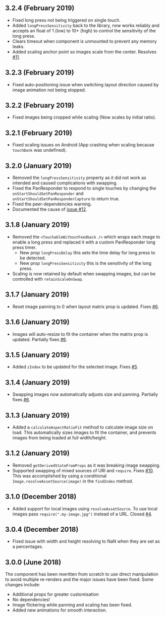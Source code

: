 ## 3.2.4 (February 2019)

- Fixed long press not being triggered on single touch.
- Added `longPressSensitivity` back to the library, now works reliably and accepts an float of 1 (low) to 10+ (high) to control the sensitivity of the long press.
- Clears timeout when component is unmounted to prevent any memory leaks.
- Added scaling anchor point so images scale from the center. Resolves [#11](https://github.com/lukebrandonfarrell/react-native-images-collage/issues/11).

## 3.2.3 (February 2019)

- Fixed auto-positioning issue when switching layout direction caused by image animation not being stopped.
 

## 3.2.2 (February 2019)

- Fixed images being cropped while scaling (Now scales by initial ratio).

## 3.2.1 (February 2019)

- Fixed scaling issues on Android (App crashing when scaling because `touchBank` was undefined).

## 3.2.0 (January 2019)

- Removed the `longPressSensitivity` property as it did not work as intended and caused complications with swapping.
- Fixed the PanResponder to respond to single touches by changing the `onStartShouldSetPanResponder` and `onStartShouldSetPanResponderCapture` to return true.
- Fixed the peer-dependencies warning.
- Documented the cause of [issue #12](https://github.com/lukebrandonfarrell/react-native-images-collage/issues/12).

## 3.1.8 (January 2019)

- Removed the `<TouchableWithoutFeedback />` which wraps each image to enable a long press and replaced it with a custom PanResponder long press timer.
    - New prop `longPressDelay` this sets the time delay for long press to be detected.
    - New prop `longPressSensitivity` this is the sensitivity of the long press.
- Scaling is now retained by default when swapping images, but can be controlled with `retainScaleOnSwap`.

## 3.1.7 (January 2019)

- Reset image panning to 0 when layout matrix prop is updated. Fixes [#6](https://github.com/lukebrandonfarrell/react-native-images-collage/issues/6).

## 3.1.6 (January 2019)

- Images will auto-resize to fit the container when the matrix prop is updated. Partially fixes [#6](https://github.com/lukebrandonfarrell/react-native-images-collage/issues/6).

## 3.1.5 (January 2019)

- Added `zIndex` to be updated for the selected image. Fixes [#5](https://github.com/lukebrandonfarrell/react-native-images-collage/issues/5).

## 3.1.4 (January 2019)

- Swapping images now automatically adjusts size and panning. Partially fixes [#6](https://github.com/lukebrandonfarrell/react-native-images-collage/issues/6).

## 3.1.3 (January 2019)

- Added a `calculateAspectRatioFit` method to calculate image size on load. This automatically sizes images to fit the container, and prevents images from being loaded at full width/height.

## 3.1.2 (January 2019)

- Removed `getDerivedStateFromProps` as it was breaking image swapping.
- Supported swapping of mixed sources of URI and `require`. Fixes [#10](https://github.com/lukebrandonfarrell/react-native-images-collage/issues/10). This was accomplished by using a conditional `Image.resolveAssetSource(image)` in the `findIndex` method. 

## 3.1.0 (December 2018)

- Added support for local images using `resolveAssetSource`. To use local images pass `require(".my-image.jpg")` instead of a URL. Closed [#4](https://github.com/lukebrandonfarrell/react-native-images-collage/issues/4).
 
## 3.0.4 (December 2018)

- Fixed issue with width and height resolving to NaN when they are set as a percentages.

## 3.0.0 (June 2018)

The component has been rewritten from scratch to use direct manipulation to avoid multiple re-renders and the major issues have been fixed. Some changes include:

- Additional props for greater customisation
- No dependencies!
- Image flickering while panning and scaling has been fixed.
- Added new animations for smooth interaction.
